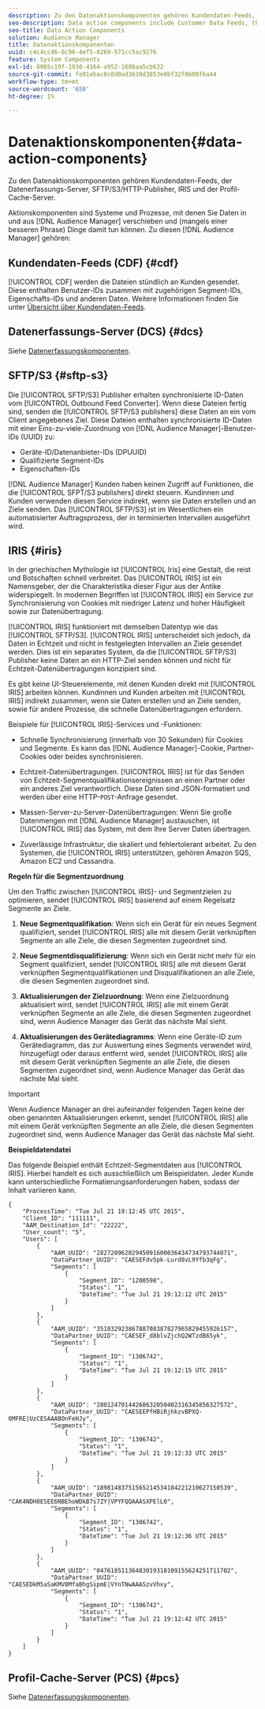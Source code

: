```yaml
---
description: Zu den Datenaktionskomponenten gehören Kundendaten-Feeds, der Datenerfassungs-Server, SFTP/S3/HTTP-Publisher, IRIS und der Profil-Cache-Server.
seo-description: Data action components include Customer Data Feeds, the Data Collection Server, SFTP/S3/HTTP publishers, IRIS, and the Profile Cache Server.
seo-title: Data Action Components
solution: Audience Manager
title: Datenaktionskomponenten
uuid: c4c4cc46-8c96-4ef5-8269-571cc5ac9276
feature: System Components
exl-id: 8065c19f-1930-4164-a952-1686aa5cb622
source-git-commit: fe01ebac8c0d0ad3630d3853e0bf32f0b00f6a44
workflow-type: tm+mt
source-wordcount: '658'
ht-degree: 1%

---
```


# Datenaktionskomponenten{#data-action-components}

Zu den Datenaktionskomponenten gehören Kundendaten-Feeds, der Datenerfassungs-Server, SFTP/S3/HTTP-Publisher, IRIS und der Profil-Cache-Server.

<!-- 

c_compact.xml

 -->

Aktionskomponenten sind Systeme und Prozesse, mit denen Sie Daten in und aus [!DNL Audience Manager] verschieben und (mangels einer besseren Phrase) Dinge damit tun können. Zu diesen [!DNL Audience Manager] gehören:

## Kundendaten-Feeds (CDF) {#cdf}

[!UICONTROL CDF] werden die Dateien stündlich an Kunden gesendet. Diese enthalten Benutzer-IDs zusammen mit zugehörigen Segment-IDs, Eigenschafts-IDs und anderen Daten. Weitere Informationen finden Sie unter [Übersicht über Kundendaten-Feeds](../../features/cdf-files.md).

## Datenerfassungs-Server (DCS) {#dcs}

Siehe [Datenerfassungskomponenten](../../reference/system-components/components-data-collection.md).

## SFTP/S3 {#sftp-s3}

Die [!UICONTROL SFTP/S3] Publisher erhalten synchronisierte ID-Daten vom [!UICONTROL Outbound Feed Converter]. Wenn diese Dateien fertig sind, senden die [!UICONTROL SFTP/S3 publishers] diese Daten an ein vom Client angegebenes Ziel. Diese Dateien enthalten synchronisierte ID-Daten mit einer Eins-zu-viele-Zuordnung von [!DNL Audience Manager]-Benutzer-IDs (UUID) zu:

* Geräte-ID/Datenanbieter-IDs (DPUUID)
* Qualifizierte Segment-IDs
* Eigenschaften-IDs

[!DNL Audience Manager] Kunden haben keinen Zugriff auf Funktionen, die die [!UICONTROL SFPT/S3 publishers] direkt steuern. Kundinnen und Kunden verwenden diesen Service indirekt, wenn sie Daten erstellen und an Ziele senden. Das [!UICONTROL SFTP/S3] ist im Wesentlichen ein automatisierter Auftragsprozess, der in terminierten Intervallen ausgeführt wird.

## IRIS {#iris}

In der griechischen Mythologie ist [!UICONTROL Iris] eine Gestalt, die reist und Botschaften schnell verbreitet. Das [!UICONTROL IRIS] ist ein Namensgeber, der die Charakteristika dieser Figur aus der Antike widerspiegelt. In modernen Begriffen ist [!UICONTROL IRIS] ein Service zur Synchronisierung von Cookies mit niedriger Latenz und hoher Häufigkeit sowie zur Datenübertragung.

[!UICONTROL IRIS] funktioniert mit demselben Datentyp wie das [!UICONTROL SFTP/S3]. [!UICONTROL IRIS] unterscheidet sich jedoch, da Daten in Echtzeit und nicht in festgelegten Intervallen an Ziele gesendet werden. Dies ist ein separates System, da die [!UICONTROL SFTP/S3] Publisher keine Daten an ein HTTP-Ziel senden können und nicht für Echtzeit-Datenübertragungen konzipiert sind.

Es gibt keine UI-Steuerelemente, mit denen Kunden direkt mit [!UICONTROL IRIS] arbeiten können. Kundinnen und Kunden arbeiten mit [!UICONTROL IRIS] indirekt zusammen, wenn sie Daten erstellen und an Ziele senden, sowie für andere Prozesse, die schnelle Datenübertragungen erfordern.

Beispiele für [!UICONTROL IRIS]-Services und -Funktionen:

* Schnelle Synchronisierung (innerhalb von 30 Sekunden) für Cookies und Segmente. Es kann das [!DNL Audience Manager]-Cookie, Partner-Cookies oder beides synchronisieren.
* Echtzeit-Datenübertragungen. [!UICONTROL IRIS] ist für das Senden von Echtzeit-Segmentqualifikationsereignissen an einen Partner oder ein anderes Ziel verantwortlich. Diese Daten sind JSON-formatiert und werden über eine HTTP-`POST`-Anfrage gesendet.

* Massen-Server-zu-Server-Datenübertragungen: Wenn Sie große Datenmengen mit [!DNL Audience Manager] austauschen, ist [!UICONTROL IRIS] das System, mit dem Ihre Server Daten übertragen.

* Zuverlässige Infrastruktur, die skaliert und fehlertolerant arbeitet. Zu den Systemen, die [!UICONTROL IRIS] unterstützen, gehören Amazon SQS, Amazon EC2 und Cassandra.

**Regeln für die Segmentzuordnung**

Um den Traffic zwischen [!UICONTROL IRIS]- und Segmentzielen zu optimieren, sendet [!UICONTROL IRIS] basierend auf einem Regelsatz Segmente an Ziele.

1. **Neue Segmentqualifikation**: Wenn sich ein Gerät für ein neues Segment qualifiziert, sendet [!UICONTROL IRIS] alle mit diesem Gerät verknüpften Segmente an alle Ziele, die diesen Segmenten zugeordnet sind.

1. **Neue Segmentdisqualifizierung**: Wenn sich ein Gerät nicht mehr für ein Segment qualifiziert, sendet [!UICONTROL IRIS] alle mit diesem Gerät verknüpften Segmentqualifikationen und Disqualifikationen an alle Ziele, die diesen Segmenten zugeordnet sind.

1. **Aktualisierungen der Zielzuordnung**: Wenn eine Zielzuordnung aktualisiert wird, sendet [!UICONTROL IRIS] alle mit einem Gerät verknüpften Segmente an alle Ziele, die diesen Segmenten zugeordnet sind, wenn Audience Manager das Gerät das nächste Mal sieht.

1. **Aktualisierungen des Gerätediagramms**: Wenn eine Geräte-ID zum Gerätediagramm, das zur Auswertung eines Segments verwendet wird, hinzugefügt oder daraus entfernt wird, sendet [!UICONTROL IRIS] alle mit diesem Gerät verknüpften Segmente an alle Ziele, die diesen Segmenten zugeordnet sind, wenn Audience Manager das Gerät das nächste Mal sieht.

>[!IMPORTANT]
>
>Wenn Audience Manager an drei aufeinander folgenden Tagen keine der oben genannten Aktualisierungen erkennt, sendet [!UICONTROL IRIS] alle mit einem Gerät verknüpften Segmente an alle Ziele, die diesen Segmenten zugeordnet sind, wenn Audience Manager das Gerät das nächste Mal sieht.

**Beispieldatendatei**

Das folgende Beispiel enthält Echtzeit-Segmentdaten aus [!UICONTROL IRIS]. Hierbei handelt es sich ausschließlich um Beispieldaten. Jeder Kunde kann unterschiedliche Formatierungsanforderungen haben, sodass der Inhalt variieren kann.

```
{
    "ProcessTime": "Tue Jul 21 19:12:45 UTC 2015",
    "Client_ID": "111111",
    "AAM_Destination_Id": "22222",
    "User_count": "5",
    "Users": [
        {
            "AAM_UUID": "28272096202945091600036434734793744071",
            "DataPartner_UUID": "CAESEFdv5pk-Lurd8vL9Yfb3qFg",
            "Segments": [
                {
                    "Segment_ID": "1200598",
                    "Status": "1",
                    "DateTime": "Tue Jul 21 19:12:12 UTC 2015"
                }
            ]
        },
        {
            "AAM_UUID": "35183292386788708387827965829455926157",
            "DataPartner_UUID": "CAESEF_d8blvZjchQ2WTzdB65yk",
            "Segments": [
                {
                    "Segment_ID": "1306742",
                    "Status": "1",
                    "DateTime": "Tue Jul 21 19:12:15 UTC 2015"
                }
            ]
        },
        {
            "AAM_UUID": "28012470144260632050402316345856327572",
            "DataPartner_UUID": "CAESEEPfHBiRjhkzvBPXQ-0MFRE|UzCESAAABOnFeHJy",
            "Segments": [
                {
                    "Segment_ID": "1306742",
                    "Status": "1",
                    "DateTime": "Tue Jul 21 19:12:33 UTC 2015"
                }
            ]
        },
        {
            "AAM_UUID": "18981483751565214534184221210627150539",
            "DataPartner_UUID": "CAK4NDH0ESEE6NBEhoWDkB7s7ZY|VPYFQQAAASXPElL0",
            "Segments": [
                {
                    "Segment_ID": "1306742",
                    "Status": "1",
                    "DateTime": "Tue Jul 21 19:12:36 UTC 2015"
                }
            ]
        },
        {
            "AAM_UUID": "04761851136483019318109155624251711702",
            "DataPartner_UUID": "CAESEDkM5aSaKMV8MfaBhgSspmE|VYnTNwAAASzvVhxy",
            "Segments": [
                {
                    "Segment_ID": "1306742",
                    "Status": "1",
                    "DateTime": "Tue Jul 21 19:12:42 UTC 2015"
                }
            ]
        }
    ]
}
```

## Profil-Cache-Server (PCS) {#pcs}

Siehe [Datenerfassungskomponenten](../../reference/system-components/components-data-collection.md).
